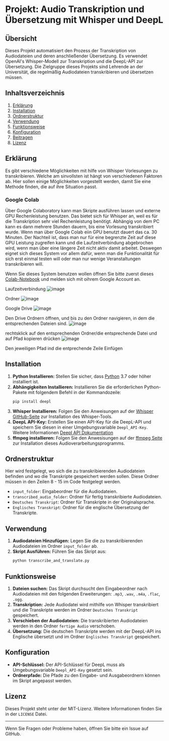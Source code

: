 # Projekt: Audio Transkription und Übersetzung mit Whisper und DeepL

## Übersicht

Dieses Projekt automatisiert den Prozess der Transkription von Audiodateien und deren anschließender Übersetzung. Es verwendet OpenAI's Whisper-Modell zur Transkription und die DeepL-API zur Übersetzung. Die Zielgruppe dieses Projekts sind Lehrende an der Universität, die regelmäßig Audiodateien transkribieren und übersetzen müssen.

## Inhaltsverzeichnis

1. [Erklärung](#Erklärung)
2. [Installation](#installation)
3. [Ordnerstruktur](#ordnerstruktur)
4. [Verwendung](#verwendung)
5. [Funktionsweise](#funktionsweise)
6. [Konfiguration](#konfiguration)
7. [Beitragen](#beitragen)
8. [Lizenz](#lizenz)

## Erklärung
Es gibt verschiedene Möglichkeiten mit hilfe von Whisper Vorlesungen zu transkribieren. Welche am sinvollsten ist hängt von verschiedenen Faktoren ab. Hier sollen einige Möglichkeiten vorgestellt werden, damit Sie eine Methode finden, die auf ihre Situation passt.

### Google Colab
Über Google Colaboratory kann man Skripte ausführen lassen und externe GPU Rechenleistung benutzen. Das bietet sich für Whisper an, weil es für die Transkription sehr viel Rechenleistung benötigt. Abhängig von dem PC kann es dann mehrere Stunden dauern, bis eine Vorlesung transkribiert wurde. Wenn man über Google Colab eiin GPU benutzt dauert das ca. 30 Minuten. Der Nachteil ist, dass man nur für eine begrenzte Zeit auf diese GPU Leistung zugreifen kann und die Laufzeitverbindung abgebrochen wird, wenn man über eine längere Zeit nicht aktiv damit arbeitet. Deswegen eignet sich dieses System vor allem dafür, wenn man die Funktionalität für sich erst einmal testen will oder man nur wenige Veranstaltungen transkribieren will.

Wenn Sie dieses System benutzen wollen öffnen Sie bitte zuerst dieses [Colab-Notebook](https://colab.research.google.com/drive/17QYYbLTORudIGh7v2WcN56NydUuEpYMA?usp=sharing) und melden sich mit oihrem Google Account an. 

Laufzeitverbindung
![image](https://github.com/daSilvaLorenz/Transkription/assets/160653026/9b641d71-da88-4fe2-b676-e7a5f22592ce)

Ordner
![image](https://github.com/daSilvaLorenz/Transkription/assets/160653026/2208b97c-6a4a-405e-91aa-b143056bd82c)

Google Drive
![image](https://github.com/daSilvaLorenz/Transkription/assets/160653026/6c918628-135f-4bb3-b572-660f2031d10d)

Den Drive Ordnern öffnen, und bis zu den Ordner navigieren, in dem die entsprechenden Dateien sind.
![image](https://github.com/daSilvaLorenz/Transkription/assets/160653026/5e3ccd4f-9db2-4153-9a95-55638fe17c15)

rechtsklick auf den entsprechenden Ordner/die entsprechende Datei und auf Pfad kopieren drücken
![image](https://github.com/daSilvaLorenz/Transkription/assets/160653026/addc1b8e-7d71-491a-932b-c99b743ac17b)

Den jeweiligen Pfad ind die entprechende Zeile Einfügen


## Installation

1. **Python Installieren:** Stellen Sie sicher, dass [Python](https://www.python.org/downloads/) 3.7 oder höher installiert ist.
2. **Abhängigkeiten Installieren:** Installieren Sie die erforderlichen Python-Pakete mit folgendem Befehl in der Kommandozeile:
    ```bash
    pip install deepl
    ```
3. **Whisper Installieren:** Folgen Sie den Anweisungen auf der [Whisper GitHub-Seite](https://github.com/openai/whisper) zur Installation des Whisper-Tools.
4. **DeepL API-Key:** Erstellen Sie einen API-Key für die DeepL-API und speichern Sie diesen in einer Umgebungsvariable `Deepl_API-Key`. Weitere Informationen [Deepl API Dokumentation](https://developers.deepl.com/docs/v/de)
5. **ffmpeg installieren:** Folgen Sie den Anwesisungen auf der [ffmpeg Seite](https://ffmpeg.org/download.html) zur Installation dieses Audioverarbeitungsprogramms.

## Ordnerstruktur
Hier wird festgelegt, wo sich die zu transkribierenden Audiodateien befinden und wo die Transkripte gespeichert werden sollen.
Diese Ordner müssen in den Zeilen 8 - 15 im Code festgelegt werden. 

- `input_folder`: Eingabeordner für die Audiodateien.
- `transcribed_audio_folder`: Ordner für fertig transkribierte Audiodateien.
- `Deutsches Transkript`: Ordner für Transkripte in der Originalsprache.
- `Englisches Transkript`: Ordner für die englische Übersetzung der Transkripte.

## Verwendung 
1. **Audiodateien Hinzufügen:** Legen Sie die zu transkribierenden Audiodateien im Ordner `input_folder` ab.
2. **Skript Ausführen:** Führen Sie das Skript aus:
    ```bash
    python transcribe_and_translate.py
    ```

## Funktionsweise

1. **Dateien suchen:** Das Skript durchsucht den Eingabeordner nach Audiodateien mit den folgenden Erweiterungen: `.mp3`, `.wav`, `.m4a`, `.flac`, `.ogg`.
2. **Transkription:** Jede Audiodatei wird mithilfe von Whisper transkribiert und die Transkripte werden im Ordner `Deutsches Transkript` gespeichert.
3. **Verschieben der Audiodateien:** Die transkribierten Audiodateien werden in den Ordner `fertige Audio` verschoben.
4. **Übersetzung:** Die deutschen Transkripte werden mit der DeepL-API ins Englische übersetzt und im Ordner `Englisches Transkript` gespeichert.

## Konfiguration

- **API-Schlüssel:** Der API-Schlüssel für DeepL muss als Umgebungsvariable `Deepl_API-Key` gesetzt sein.
- **Ordnerpfade:** Die Pfade zu den Eingabe- und Ausgabeordnern können im Skript angepasst werden.

## Lizenz

Dieses Projekt steht unter der MIT-Lizenz. Weitere Informationen finden Sie in der `LICENSE` Datei.

---

Wenn Sie Fragen oder Probleme haben, öffnen Sie bitte ein Issue auf GitHub.
